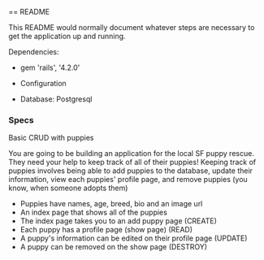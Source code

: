 == README

This README would normally document whatever steps are necessary to get the
application up and running.

Dependencies:

* gem 'rails', '4.2.0'

* Configuration

* Database: Postgresql


### Specs

Basic CRUD with puppies

You are going to be building an application for the local SF puppy rescue.  They need your help to keep track of all of their puppies!  Keeping track of puppies involves being able to add puppies to the database, update their information, view each puppies' profile page, and remove puppies (you know, when someone adopts them)

* Puppies have names, age, breed, bio and an image url
* An index page that shows all of the puppies
* The index page takes you to an add puppy page (CREATE)
* Each puppy has a profile page (show page) (READ)
* A puppy's information can be edited on their profile page (UPDATE)
* A puppy can be removed on the show page (DESTROY)




